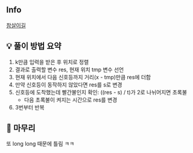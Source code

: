 ## Info
[참살이길](https://www.acmicpc.net/problem/27376)

## 💡 풀이 방법 요약

1. k만큼 입력을 받은 후 위치로 정렬
2. 결과로 출력할 변수 res, 현재 위치 tmp 변수 선언
3. 현재 위치에서 다음 신호등까지 거리(x - tmp)만큼 res에 더함
4. 만약 신호등이 동작하지 않았다면 res를 s로 변경
5. 신호등에 도착했는데 빨간불인지 확인: ((res - s) / t)가 2로 나뉘어지면 초록불
    * 다음 초록불이 켜지는 시간으로 res를 변경
6. 3번부터 반복

## 🙂 마무리
또 long long 때문에 틀림 ㅋㅋ
